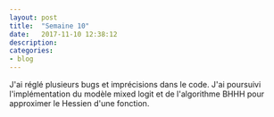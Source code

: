 ```yaml
---
layout: post
title:  "Semaine 10"
date:   2017-11-10 12:38:12
description:
categories:
- blog
---
```


J'ai réglé plusieurs bugs et imprécisions dans le code. J'ai poursuivi l'implémentation du modèle mixed logit et de l'algorithme BHHH pour approximer le Hessien d'une fonction.
